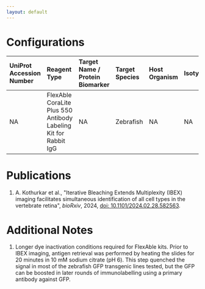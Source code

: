 ```yaml
---
layout: default
---
```


# Configurations

| UniProt Accession Number   | Reagent Type                                                    | Target Name / Protein Biomarker   | Target Species   | Host Organism   | Isotype   | Clonality   | Vendor      | Catalog Number   | Conjugate           | RRID   | Availability   | Method        | Tissue Preservation   | Target Tissue   | Tissue State        | Detergent          | Antigen Retrieval Conditions                                    | Dye Inactivation Conditions      | Recommend   | Agree                                                                             | Disagree   | Contributor                                                  | Notes       |
|:---------------------------|:----------------------------------------------------------------|:----------------------------------|:-----------------|:----------------|:----------|:------------|:------------|:-----------------|:--------------------|:-------|:---------------|:--------------|:----------------------|:----------------|:--------------------|:-------------------|:----------------------------------------------------------------|:---------------------------------|:------------|:----------------------------------------------------------------------------------|:-----------|:-------------------------------------------------------------|:------------|
| NA                         | FlexAble CoraLite Plus 550 Antibody Labeling Kit for Rabbit IgG | NA                                | Zebrafish        | NA              | NA        | NA          | Proteintech | KFA002           | CoraLite Plus AF550 | NA     | Stock          | IBEX2D Manual | 4% PFA Fixed Frozen   | Retina          | GFP transgenic line | 0.1% Triton-X-100 | pH 6 (10 mM Sodium Citrate) for 20 minutes in a pressure cooker | 1 mg/ml LiBH4 30 minutes + light | Yes         | [0009-0000-2047-4228](https://orcid.org/0009-0000-2047-4228) [[1](#publications)] | NA         | [0009-0000-2047-4228](https://orcid.org/0009-0000-2047-4228) | [1](#notes) |

# Publications

<a name="publications"></a>
1. A. Kothurkar et al., "Iterative Bleaching Extends Multiplexity (IBEX) imaging facilitates simultaneous identification of all cell types in the vertebrate retina", *bioRxiv*, 2024, [doi: 10.1101/2024.02.28.582563](https://doi.org/10.1101/2024.02.28.582563).


# Additional Notes

<a name="notes"></a>
1. Longer dye inactivation conditions required for FlexAble kits. Prior to IBEX imaging, antigen retrieval was performed by heating the slides for 20 minutes in 10 mM sodium citrate (pH 6). This step quenched the signal in most of the zebrafish GFP transgenic lines tested, but the GFP can be boosted in later rounds of immunolabelling using a primary antibody against GFP.